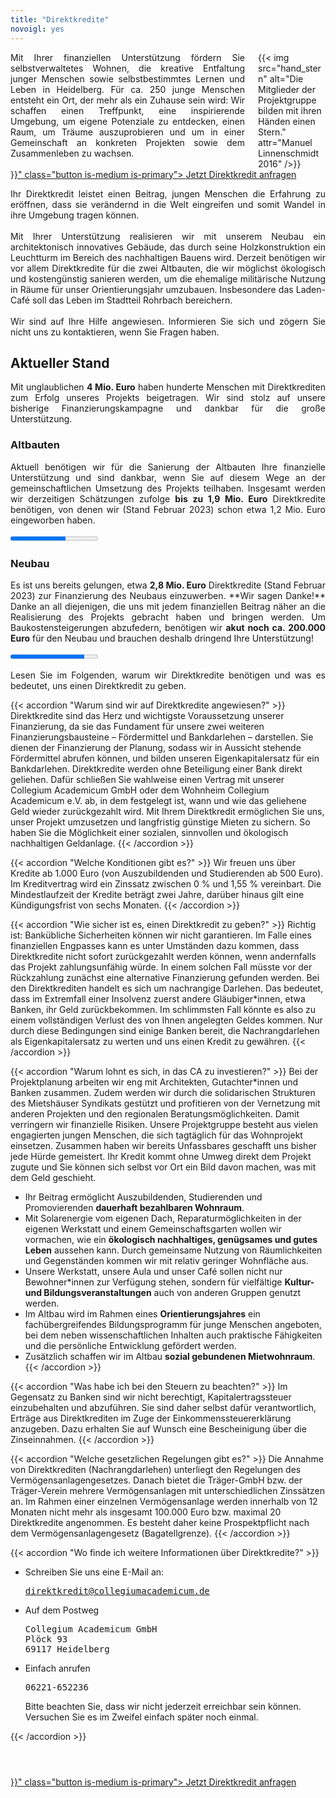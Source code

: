 ```yaml
---
title: "Direktkredite"
novoigl: yes
---
```


<div class="columns">
  <div class="column" style="text-align: justify">
  Mit Ihrer finanziellen Unterstützung fördern Sie selbstverwaltetes Wohnen, die kreative Entfaltung junger Menschen sowie selbstbestimmtes Lernen und Leben in Heidelberg. Für ca. 250 junge Menschen entsteht ein Ort, der mehr als ein Zuhause sein wird: Wir schaffen einen Treffpunkt, eine inspirierende Umgebung, um eigene Potenziale zu entdecken, einen Raum, um Träume auszuprobieren und um in einer Gemeinschaft an konkreten Projekten sowie dem Zusammenleben zu wachsen.
  </div>
  <div class="column">
    {{< img src="hand_stern" alt="Die Mitglieder der Projektgruppe bilden mit ihren Händen einen Stern." attr="Manuel Linnenschmidt 2016" />}}
  </div>
</div>

<div class="buttons is-centered">
    <a href="{{< relref "/pages/unterstuetzen/direktkredit-geben" >}}" class="button is-medium is-primary">
        <span class="icon">
            <i class="icon-heart"></i>
        </span>
        <span>Jetzt Direktkredit anfragen</span>
    </a>
</div>

<p style="text-align: justify">
Ihr Direktkredit leistet einen Beitrag, jungen Menschen die Erfahrung zu eröffnen, dass sie verändernd in die Welt eingreifen und somit Wandel in ihre Umgebung tragen können.
<br>
<br>
Mit Ihrer Unterstützung realisieren wir mit unserem Neubau ein architektonisch innovatives Gebäude, das durch seine
Holzkonstruktion ein Leuchtturm im Bereich des nachhaltigen Bauens wird. Derzeit benötigen wir vor allem Direktkredite
für die zwei Altbauten, die wir möglichst ökologisch und kostengünstig sanieren werden, um die ehemalige militärische
Nutzung in Räume für unser Orientierungsjahr umzubauen. Insbesondere das Laden-Café soll das Leben im Stadtteil Rohrbach bereichern.
<br>
<br>
Wir sind auf Ihre Hilfe angewiesen. Informieren Sie sich und zögern Sie nicht uns zu kontaktieren, wenn Sie Fragen haben.
</p>

## Aktueller Stand

<p style="text-align: justify">
Mit unglaublichen <b>4 Mio. Euro</b> haben hunderte Menschen mit Direktkrediten zum Erfolg unseres Projekts beigetragen.
Wir sind stolz auf unsere bisherige Finanzierungskampagne und dankbar für die große Unterstützung.
</p>

### Altbauten

<p style="text-align: justify">
Aktuell benötigen wir für die Sanierung der Altbauten Ihre finanzielle Unterstützung und sind dankbar,
wenn Sie auf diesem Wege an der gemeinschaftlichen Umsetzung des Projekts teilhaben.
Insgesamt werden wir derzeitigen Schätzungen zufolge <b>bis zu 1,9 Mio. Euro</b> Direktkredite benötigen, von denen wir
(Stand Februar 2023) schon etwa 1,2 Mio. Euro eingeworben haben.
</p>

<progress class="progress is-large is-primary" value="1200" max="1900"></progress>


### Neubau

<p style="text-align: justify">
Es ist uns bereits gelungen, etwa <b>2,8 Mio. Euro</b> Direktkredite (Stand Februar 2023) zur Finanzierung des Neubaus einzuwerben. **Wir sagen Danke!**
Danke an all diejenigen, die uns mit jedem finanziellen Beitrag näher an die Realisierung des
Projekts gebracht haben und bringen werden. Um Baukostensteigerungen abzufedern, benötigen wir <b>akut noch ca. 200.000
Euro</b> für den Neubau und brauchen deshalb dringend Ihre Unterstützung!
</p>

<progress class="progress is-large is-primary" value="2800" max="3300"></progress>

<p style="text-align: justify">
Lesen Sie im Folgenden, warum wir Direktkredite benötigen und was es bedeutet, uns einen Direktkredit zu geben.
<p>

{{< accordion "Warum sind wir auf Direktkredite angewiesen?" >}}
Direktkredite sind das Herz und wichtigste Voraussetzung unserer Finanzierung, da sie das Fundament für unsere zwei weiteren Finanzierungsbausteine – Fördermittel und Bankdarlehen – darstellen. Sie dienen der Finanzierung der Planung, sodass wir in Aussicht stehende Fördermittel abrufen können, und bilden unseren Eigenkapitalersatz für ein Bankdarlehen. Direktkredite werden ohne Beteiligung einer Bank direkt geliehen. Dafür schließen Sie wahlweise einen Vertrag mit unserer Collegium Academicum GmbH oder dem Wohnheim Collegium Academicum e.V. ab, in dem festgelegt ist, wann und wie das geliehene Geld wieder zurückgezahlt wird. Mit Ihrem Direktkredit ermöglichen Sie uns, unser Projekt umzusetzen und langfristig günstige Mieten zu sichern.
So haben Sie die Möglichkeit einer sozialen, sinnvollen und ökologisch nachhaltigen Geldanlage.
{{< /accordion >}}

{{< accordion "Welche Konditionen gibt es?" >}}
Wir freuen uns über Kredite ab 1.000 Euro (von Auszubildenden und Studierenden ab 500 Euro). Im Kreditvertrag wird ein Zinssatz zwischen 0 % und 1,55 % vereinbart. Die Mindestlaufzeit der Kredite beträgt zwei Jahre, darüber hinaus gilt eine Kündigungsfrist von sechs Monaten.
{{< /accordion >}}

{{< accordion "Wie sicher ist es, einen Direktkredit zu geben?" >}}
Richtig ist: Bankübliche Sicherheiten können wir nicht garantieren.
Im Falle eines finanziellen Engpasses kann es unter Umständen dazu kommen, dass Direktkredite nicht sofort zurückgezahlt werden können, wenn andernfalls das Projekt zahlungsunfähig würde. In einem solchen Fall müsste vor der Rückzahlung zunächst eine alternative Finanzierung gefunden werden.
Bei den Direktkrediten handelt es sich um nachrangige Darlehen. Das bedeutet, dass im Extremfall einer Insolvenz zuerst andere Gläubiger\*innen, etwa Banken, ihr Geld zurückbekommen. Im schlimmsten Fall könnte es also zu einem vollständigen Verlust des von Ihnen angelegten Geldes kommen.
Nur durch diese Bedingungen sind einige Banken bereit, die Nachrangdarlehen als Eigenkapitalersatz zu werten und uns einen Kredit zu gewähren.
{{< /accordion >}}

{{< accordion "Warum lohnt es sich, in das CA zu investieren?" >}}
Bei der Projektplanung arbeiten wir eng mit Architekten, Gutachter\*innen und Banken zusammen.
Zudem werden wir durch die solidarischen Strukturen des Mietshäuser Syndikats gestützt und profitieren von der Vernetzung mit anderen Projekten und den regionalen Beratungsmöglichkeiten.
Damit verringern wir finanzielle Risiken.
Unsere Projektgruppe besteht aus vielen engagierten jungen Menschen, die sich tagtäglich für das Wohnprojekt einsetzen.
Zusammen haben wir bereits Unfassbares geschafft uns bisher jede Hürde gemeistert.
Ihr Kredit kommt ohne Umweg direkt dem Projekt zugute und Sie können sich selbst vor Ort ein Bild davon machen, was mit dem Geld geschieht.
- Ihr Beitrag ermöglicht Auszubildenden, Studierenden und Promovierenden **dauerhaft bezahlbaren Wohnraum**.
- Mit Solarenergie vom eigenen Dach, Reparaturmöglichkeiten in der eigenen Werkstatt und einem Gemeinschaftsgarten
wollen wir vormachen, wie ein **ökologisch nachhaltiges, genügsames und gutes Leben** aussehen kann. 
Durch gemeinsame Nutzung von Räumlichkeiten und Gegenständen kommen wir mit relativ geringer Wohnfläche aus.
- Unsere Werkstatt, unsere Aula und unser Café sollen nicht nur Bewohner\*innen zur Verfügung stehen, sondern für vielfältige
**Kultur- und Bildungsveranstaltungen** auch von anderen Gruppen genutzt werden.
- Im Altbau wird im Rahmen eines **Orientierungsjahres** ein fachübergreifendes Bildungsprogramm für junge Menschen angeboten,
bei dem neben wissenschaftlichen Inhalten auch praktische Fähigkeiten und die persönliche Entwicklung gefördert werden.
- Zusätzlich schaffen wir im Altbau **sozial gebundenen Mietwohnraum**.
{{< /accordion >}}

{{< accordion "Was habe ich bei den Steuern zu beachten?" >}}
Im Gegensatz zu Banken sind wir nicht berechtigt, Kapitalertragssteuer einzubehalten und abzuführen. Sie sind daher selbst dafür verantwortlich, Erträge aus Direktkrediten im Zuge der Einkommenssteuererklärung anzugeben. Dazu erhalten Sie auf Wunsch eine Bescheinigung über die Zinseinnahmen.
{{< /accordion >}}

{{< accordion "Welche gesetzlichen Regelungen gibt es?" >}}
Die Annahme von Direktkrediten (Nachrangdarlehen) unterliegt den Regelungen des Vermögensanlagengesetzes. Danach bietet die Träger-GmbH bzw. der Träger-Verein mehrere Vermögensanlagen mit unterschiedlichen Zinssätzen an. Im Rahmen einer einzelnen Vermögensanlage werden innerhalb von 12 Monaten nicht mehr als insgesamt 100.000 Euro bzw. maximal 20 Direktkredite angenommen. Es besteht daher keine Prospektpflicht nach dem Vermögensanlagengesetz (Bagatellgrenze).
{{< /accordion >}}

{{< accordion "Wo finde ich weitere Informationen über Direktkredite?" >}}
<ul>
  <li>Schreiben Sie uns eine E-Mail an:
    <pre><a href="mailto:direktkredit@collegiumacademicum.de">direktkredit@collegiumacademicum.de</a></pre>
  </li>
  <li>Auf dem Postweg
    <pre>Collegium Academicum GmbH
Plöck 93
69117 Heidelberg</pre>
  </li>
  <li>Einfach anrufen
    <pre>06221-652236</pre>
    <p>Bitte beachten Sie, dass wir nicht jederzeit erreichbar sein können. Versuchen Sie es im Zweifel einfach später noch einmal.</p>
  </li>
</ul>
{{< /accordion >}}

<div class="buttons is-centered" style="margin-top:4em;">
    <a href="{{< relref "/pages/unterstuetzen/direktkredit-geben" >}}" class="button is-medium is-primary">
        <span class="icon">
            <i class="icon-heart"></i>
        </span>
        <span>Jetzt Direktkredit anfragen</span>
    </a>
</div>
